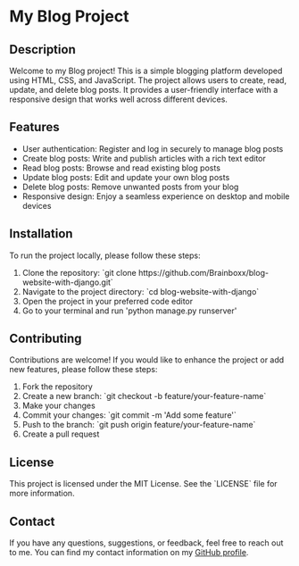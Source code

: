 
  <h1>My Blog Project</h1>
  
  <h2>Description</h2>
  <p>Welcome to my Blog project! This is a simple blogging platform developed using HTML, CSS, and JavaScript. The project allows users to create, read, update, and delete blog posts. It provides a user-friendly interface with a responsive design that works well across different devices.</p>
  
  <h2>Features</h2>
  <ul>
    <li>User authentication: Register and log in securely to manage blog posts</li>
    <li>Create blog posts: Write and publish articles with a rich text editor</li>
    <li>Read blog posts: Browse and read existing blog posts</li>
    <li>Update blog posts: Edit and update your own blog posts</li>
    <li>Delete blog posts: Remove unwanted posts from your blog</li>
    <li>Responsive design: Enjoy a seamless experience on desktop and mobile devices</li>
  </ul>
  
  <h2>Installation</h2>
  <p>To run the project locally, please follow these steps:</p>
  <ol>
    <li>Clone the repository: `git clone https://github.com/Brainboxx/blog-website-with-django.git`</li>
    <li>Navigate to the project directory: `cd blog-website-with-django`</li>
    <li>Open the project in your preferred code editor</li>
  <li>Go to your terminal and run 'python manage.py runserver'</li>
  </ol>
  
  <h2>Contributing</h2>
  <p>Contributions are welcome! If you would like to enhance the project or add new features, please follow these steps:</p>
  <ol>
    <li>Fork the repository</li>
    <li>Create a new branch: `git checkout -b feature/your-feature-name`</li>
    <li>Make your changes</li>
    <li>Commit your changes: `git commit -m 'Add some feature'`</li>
    <li>Push to the branch: `git push origin feature/your-feature-name`</li>
    <li>Create a pull request</li>
  </ol>
  
  <h2>License</h2>
  <p>This project is licensed under the MIT License. See the `LICENSE` file for more information.</p>
  
  <h2>Contact</h2>
  <p>If you have any questions, suggestions, or feedback, feel free to reach out to me. You can find my contact information on my <a href="https://github.com/Brainboxx">GitHub profile</a>.</p>

